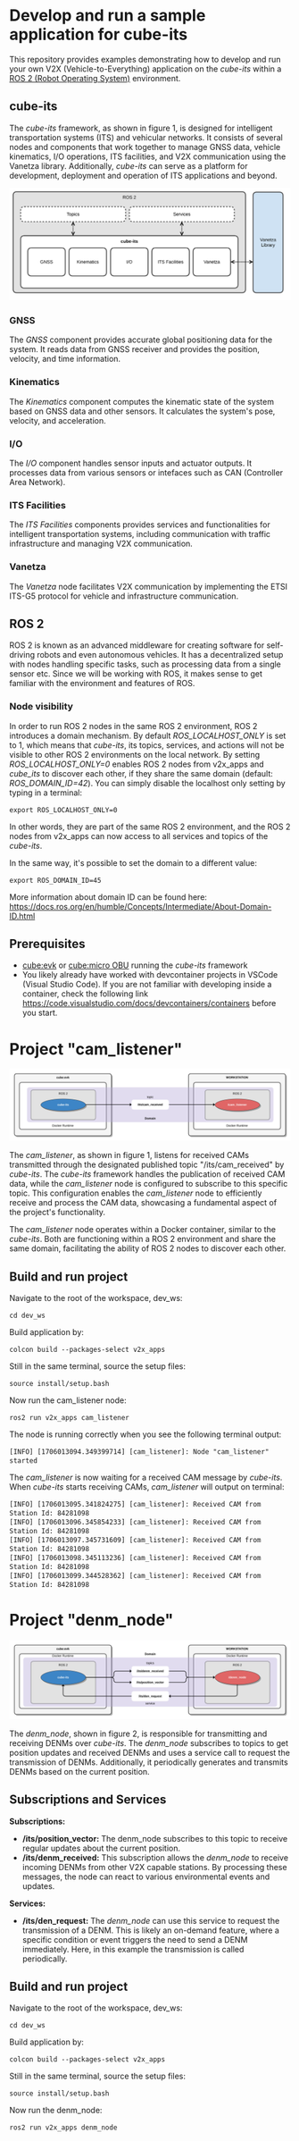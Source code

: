 # Develop and run a sample application for cube-its

This repository provides examples demonstrating how to develop and run your own V2X (Vehicle-to-Everything) application on the *cube-its* within a [ROS 2 (Robot Operating System)](https://www.ros.org/) environment.

## cube-its

The *cube-its* framework, as shown in figure 1, is designed for intelligent transportation systems (ITS) and vehicular networks.
It consists of several nodes and components that work together to manage GNSS data, vehicle kinematics, I/O operations, ITS facilities, and V2X communication using the Vanetza library.
Additionally, *cube-its* can serve as a platform for development, deployment and operation of ITS applications and beyond.

![Figure 1 - Schematic representation of cube-its](images/cube-its-schematic-architecture.png)

### GNSS
The *GNSS* component provides accurate global positioning data for the system. It reads data from GNSS receiver and provides the position, velocity, and time information.

### Kinematics
The *Kinematics* component computes the kinematic state of the system based on GNSS data and other sensors. It calculates the system's pose, velocity, and acceleration.

### I/O
The *I/O* component handles sensor inputs and actuator outputs. It processes data from various sensors or intefaces such as CAN (Controller Area Network).

### ITS Facilities
The *ITS Facilities* components provides services and functionalities for intelligent transportation systems, including communication with traffic infrastructure and managing V2X communication.

### Vanetza
The *Vanetza* node facilitates V2X communication by implementing the ETSI ITS-G5 protocol for vehicle and infrastructure communication.

## ROS 2

ROS 2 is known as an advanced middleware for creating software for self-driving robots and even autonomous vehicles. It has a decentralized setup with nodes handling specific tasks, such as processing data from a single sensor etc. Since we will be working with ROS, it makes sense to get familiar with the environment and features of ROS.

### Node visibility 
In order to run ROS 2 nodes in the same ROS 2 environment, ROS 2 introduces a domain mechanism.
By default *ROS_LOCALHOST_ONLY* is set to 1, which means that *cube-its*, its topics, services, and actions will not be visible to other ROS 2 environments on the local network. 
By setting *ROS_LOCALHOST_ONLY=0* enables ROS 2 nodes from v2x_apps and *cube_its* to discover each other, if they share the same domain (default: *ROS_DOMAIN_ID=42*).
You can simply disable the localhost only setting by typing in a terminal: 

```
export ROS_LOCALHOST_ONLY=0
```

In other words, they are part of the same ROS 2 environment, and the ROS 2 nodes from v2x_apps can now access to all services and topics of the *cube-its*.

In the same way, it's possible to set the domain to a different value:

```
export ROS_DOMAIN_ID=45
```

More information about domain ID can be found here: https://docs.ros.org/en/humble/Concepts/Intermediate/About-Domain-ID.html

## Prerequisites
- [cube:evk](https://www.nfiniity.com/#portfolio) or [cube:micro OBU](https://www.nfiniity.com/#portfolio) running the *cube-its* framework
- You likely already have worked with devcontainer projects in VSCode (Visual Studio Code). If you are not familiar with developing inside a container, check the following link https://code.visualstudio.com/docs/devcontainers/containers before you start.
  
# Project "cam_listener"

![Figure 1 - Project overview](images/cam_listener.png)

The *cam_listener*, as shown in figure 1, listens for received CAMs transmitted through the designated published topic "/its/cam_received" by *cube-its*. The *cube-its* framework handles the publication of received CAM data, while the *cam_listener* node is configured to subscribe to this specific topic. This configuration enables the *cam_listener* node to efficiently receive and process the CAM data, showcasing a fundamental aspect of the project's functionality.

The *cam_listener* node operates within a Docker container, similar to the *cube-its*. Both are functioning within a ROS 2 environment and share the same domain, facilitating the ability of ROS 2 nodes to discover each other.

## Build and run project

Navigate to the root of the workspace, dev_ws:

```
cd dev_ws
```

Build application by:

```
colcon build --packages-select v2x_apps
```

Still in the same terminal, source the setup files:

```
source install/setup.bash
```

Now run the cam_listener node:

```
ros2 run v2x_apps cam_listener
```


The node is running correctly when you see the following terminal output:

```
[INFO] [1706013094.349399714] [cam_listener]: Node "cam_listener" started
```

The *cam_listener* is now waiting for a received CAM message by *cube-its*. 
When *cube-its* starts receiving CAMs, *cam_listener* will output on terminal:

```
[INFO] [1706013095.341824275] [cam_listener]: Received CAM from Station Id: 84281098
[INFO] [1706013096.345854233] [cam_listener]: Received CAM from Station Id: 84281098
[INFO] [1706013097.345731609] [cam_listener]: Received CAM from Station Id: 84281098
[INFO] [1706013098.345113236] [cam_listener]: Received CAM from Station Id: 84281098
[INFO] [1706013099.344528362] [cam_listener]: Received CAM from Station Id: 84281098
```
# Project "denm_node"

![Figure 2 - Project overview](images/denm_node.png)

The *denm_node*, shown in figure 2, is responsible for transmitting and receiving DENMs over *cube-its*. The *denm_node* subscribes to topics to get position updates and received DENMs and uses a service call to request the transmission of DENMs. 
Additionally, it periodically generates and transmits DENMs based on the current position.

## Subscriptions and Services
**Subscriptions:**
- **/its/position_vector:** The denm_node subscribes to this topic to receive regular updates about the current position.
- **/its/denm_received:** This subscription allows the *denm_node* to receive incoming DENMs from other V2X capable stations. By processing these messages, the node can react to various environmental events and updates.

**Services:**
- **/its/den_request:** The *denm_node* can use this service to request the transmission of a DENM. This is likely an on-demand feature, where a specific condition or event triggers the need to send a DENM immediately. Here, in this example the transmission is called periodically.

## Build and run project

Navigate to the root of the workspace, dev_ws:

```
cd dev_ws
```

Build application by:

```
colcon build --packages-select v2x_apps
```

Still in the same terminal, source the setup files:

```
source install/setup.bash
```

Now run the denm_node:

```
ros2 run v2x_apps denm_node
```
